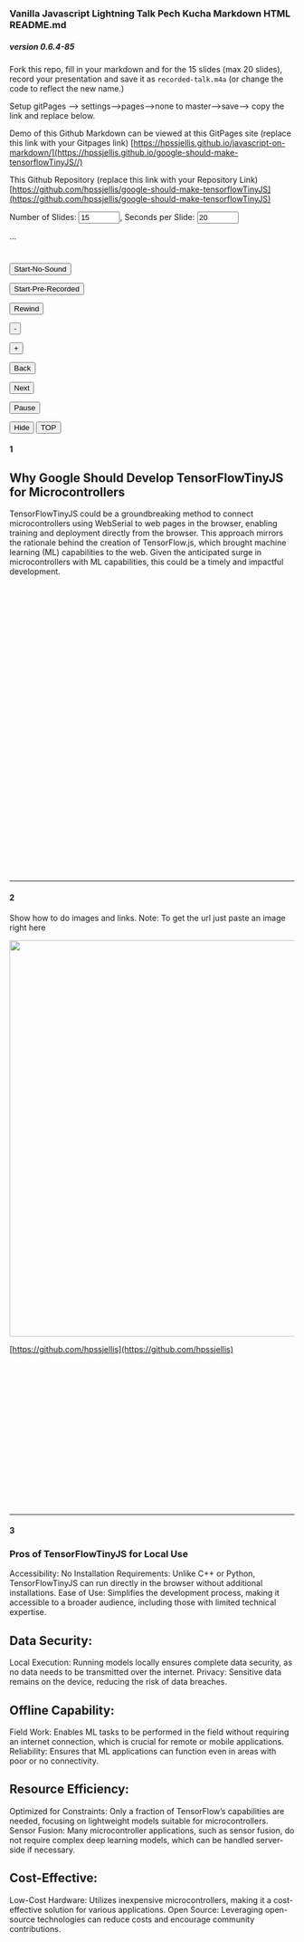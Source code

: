 
### Vanilla Javascript Lightning Talk Pech Kucha Markdown HTML README.md


##### version 0.6.4-85

Fork this repo, fill in your markdown and <html> for the 15 slides (max 20 slides), record your presentation and save it as ```recorded-talk.m4a``` (or change the code to reflect the new name.)
 
 Setup gitPages --> settings-->pages-->none to master-->save--> copy the link and replace below.

Demo of this Github Markdown can be viewed at this GitPages site (replace this link with your Gitpages link) [https://hpssjellis.github.io/javascript-on-markdown/](https://hpssjellis.github.io/google-should-make-tensorflowTinyJS//)


This Github Repository (replace this link with your Repository Link) [https://github.com/hpssjellis/google-should-make-tensorflowTinyJS](https://github.com/hpssjellis/google-should-make-tensorflowTinyJS)


Number of Slides: <input type="text" id="myCountLinks" size="6" value="15" >, Seconds per Slide: <input type="text" id="myCountMax" size="6" value="20" >

<div id="myNumSlides" style=" position:sticky; top:0px; left:20px; height:25px; "> ...</div>  <br>

  









<div id="myStick"  style=" position:sticky; top:30px; display:inline; ">
 
 <input type=button value="Start-No-Sound" onclick="{
   document.getElementById('myStick').style.display = 'none';                                                 
   xSlide  = document.getElementById('myCountLinks').value; 
   myMainNum = document.getElementById('myCountMax').value;    
   myAudio01.pause();
   myAudio01.currentTime = 0;  
   myIndex = 0;  
   clearInterval(myLooper);  
   myCountUp = -1;
   carousel();  
}">
 
<input type=button value="Start-Pre-Recorded" onclick="{                                                        
   document.getElementById('myStick').style.display = 'none';   
   xSlide  = document.getElementById('myCountLinks').value; 
   myMainNum = document.getElementById('myCountMax').value;  
   myAudio01.pause();
   myAudio01.currentTime = 0;                                                
   myAudio01 = new Audio('recorded-talk.m4a');
   myAudio01.play(); 
   myIndex = 0;  
   clearInterval(myLooper);  
   carousel();                                                
}">  
 
  <input type=button value="Rewind" onclick="{
   myIndex = 0;  
   clearInterval(myLooper);
   clearInterval(myCounting);
   if (myAudio01.paused && myAudio01.currentTime > 0 && !myAudio01.ended) {
      } else {
         myAudio01.pause();
     }
}">   

 <input type=button value="-" onclick="{
   clearInterval(myLooper);
   clearInterval(myCounting);
   myIndex -= 1;    
   window.location.href='#'+myIndex;
}">   
  
<input type=button value="+" onclick="{
  clearInterval(myLooper);
  clearInterval(myCounting);
  myIndex += 1;  
  window.location.href='#'+myIndex;
}"> 
  
<input type=button value="Back" onclick="{
   myIndex = myIndex - 2;    
   if (myIndex <= 0){myIndex=0};                                      
   myNext();
}">   
  
<input type=button value="Next" onclick="{
   myNext();
}"> 
 
    
  
 <input id="myPause" type=button value="Pause" onclick="{ 
   clearInterval(myLooper);
   clearInterval(myCounting);
   if (this.value == 'Pause'){                                                     
       this.value = 'Play / Pause'; 
       if (myAudio01.paused && myAudio01.currentTime > 0 && !myAudio01.ended) {
      } else {
         myAudio01.pause();
     }
   } else {    
     myIndex -= 1; 
     myCountUp += 1;
     carousel();                                                 
     this.value = 'Pause';  
     if (myAudio01.paused && myAudio01.currentTime > 0 && !myAudio01.ended) {
         myAudio01.play();
      }                                                    
   }
}"> 
 
<input type=button value="Hide" onclick="{
   document.getElementById('myStick').style.display = 'none';
}"> 
  <input type=button value="TOP" onclick="{ 
   window.location.href='#top'; 
}">  
  
 </div>

#### 1

## Why Google Should Develop TensorFlowTinyJS for Microcontrollers

TensorFlowTinyJS could be a groundbreaking method to connect microcontrollers using WebSerial to web pages in the browser, enabling training and deployment directly from the browser. This approach mirrors the rationale behind the creation of TensorFlow.js, which brought machine learning (ML) capabilities to the web. Given the anticipated surge in microcontrollers with ML capabilities, this could be a timely and impactful development.

<br><br><br><br><br><br><br><br><br><br><br><br><br><br><br>
<br><br><br><br><br><br><br><br><br><br><br><br><br><br><br>
<hr>


#### 2


Show how to do images and links. Note: To get the url just paste an image right here

<img src="https://user-images.githubusercontent.com/5605614/175780835-2b0d64a4-0ba8-4c90-9f05-fb4e89cd6980.png" width=700 />

[https://github.com/hpssjellis](https://github.com/hpssjellis)

<br><br><br><br><br><br><br><br><br><br><br><br><br><br><br>
<hr>


#### 3
### Pros of TensorFlowTinyJS for Local Use
Accessibility:
No Installation Requirements: Unlike C++ or Python, TensorFlowTinyJS can run directly in the browser without additional installations.
Ease of Use: Simplifies the development process, making it accessible to a broader audience, including those with limited technical expertise.


## Data Security:
Local Execution: Running models locally ensures complete data security, as no data needs to be transmitted over the internet.
Privacy: Sensitive data remains on the device, reducing the risk of data breaches.


## Offline Capability:
Field Work: Enables ML tasks to be performed in the field without requiring an internet connection, which is crucial for remote or mobile applications.
Reliability: Ensures that ML applications can function even in areas with poor or no connectivity.


## Resource Efficiency:
Optimized for Constraints: Only a fraction of TensorFlow’s capabilities are needed, focusing on lightweight models suitable for microcontrollers.
Sensor Fusion: Many microcontroller applications, such as sensor fusion, do not require complex deep learning models, which can be handled server-side if necessary.


## Cost-Effective:
Low-Cost Hardware: Utilizes inexpensive microcontrollers, making it a cost-effective solution for various applications.
Open Source: Leveraging open-source technologies can reduce costs and encourage community contributions.

<br><br><br><br><br><br><br><br><br><br><br><br><br><br><br>
<br><br><br><br><br><br><br><br><br><br><br><br><br><br><br>
<hr>

#### 4

### Cons of TensorFlowTinyJS for Local Use

## Performance Limitations:
Processing Power: Microcontrollers have limited processing power, which can restrict the complexity of models that can be run locally.
Memory and Storage: Limited memory and storage capacity can constrain the size and number of models.

## Complexity in Implementation:
Integration Challenges: Ensuring seamless integration between WebSerial and various microcontrollers can be complex.
Browser Compatibility: Ensuring consistent performance across different browsers can be challenging.

## Security Concerns:
Local Vulnerabilities: While data security is enhanced by local execution, the device itself must be secured against physical tampering and local attacks.

## Resource Constraints:
Power Consumption: Running ML models can be power-intensive, which is a concern for battery-operated devices.
Model Optimization: Requires significant effort to optimize models for the limited resources of microcontrollers.

<br><br><br><br><br><br><br><br><br><br><br><br><br><br><br>
<br><br><br><br><br><br><br><br><br><br><br><br><br><br><br>
<hr>

#### 5

### Difficult Steps in Developing TensorFlowTinyJS

## Framework Development:
Creating a Lightweight ML Library: Developing a version of TensorFlow that is optimized for microcontrollers.
WebSerial Integration: Ensuring reliable communication between the browser and microcontrollers via WebSerial.

## Model Optimization:
Quantization and Pruning: Techniques to reduce model size and improve performance on microcontrollers.
Efficient Algorithms: Developing algorithms that can run efficiently on limited hardware.

## Security Measures:
Data Encryption: Implementing robust encryption methods to protect data.
Secure Communication Protocols: Ensuring secure data transmission between the browser and microcontrollers.

## Testing and Debugging:
Cross-Platform Testing: Ensuring the framework works seamlessly across different browsers and operating systems.
Hardware Compatibility: Testing with a wide range of microcontrollers to ensure compatibility and performance.

<br><br><br><br><br><br><br><br><br><br><br><br><br><br><br>
<br><br><br><br><br><br><br><br><br><br><br><br><br><br><br>
<hr>

#### 6

<br><br><br><br><br><br><br><br><br><br><br><br><br><br><br>
<br><br><br><br><br><br><br><br><br><br><br><br><br><br><br>
<hr>

#### 7

<br><br><br><br><br><br><br><br><br><br><br><br><br><br><br>
<br><br><br><br><br><br><br><br><br><br><br><br><br><br><br>
<hr>

#### 8

<br><br><br><br><br><br><br><br><br><br><br><br><br><br><br>
<br><br><br><br><br><br><br><br><br><br><br><br><br><br><br>
<hr>

#### 9

<br><br><br><br><br><br><br><br><br><br><br><br><br><br><br>
<br><br><br><br><br><br><br><br><br><br><br><br><br><br><br>
<hr>

#### 10

<br><br><br><br><br><br><br><br><br><br><br><br><br><br><br>
<br><br><br><br><br><br><br><br><br><br><br><br><br><br><br>
<hr>

#### 11

<br><br><br><br><br><br><br><br><br><br><br><br><br><br><br>
<br><br><br><br><br><br><br><br><br><br><br><br><br><br><br>
<hr>

#### 12

<br><br><br><br><br><br><br><br><br><br><br><br><br><br><br>
<br><br><br><br><br><br><br><br><br><br><br><br><br><br><br>
<hr>

#### 13

<br><br><br><br><br><br><br><br><br><br><br><br><br><br><br>
<br><br><br><br><br><br><br><br><br><br><br><br><br><br><br>
<hr>

#### 14

<br><br><br><br><br><br><br><br><br><br><br><br><br><br><br>
<br><br><br><br><br><br><br><br><br><br><br><br><br><br><br>
<hr>

#### 15

At 20 seconds per page and 15 slides this would be the end of a 5 min presentation
<br><br><br><br><br><br><br><br><br><br><br><br><br><br><br>
<br><br><br><br><br><br><br><br><br><br><br><br><br><br><br>
<hr>

#### 16

<br><br><br><br><br><br><br><br><br><br><br><br><br><br><br>
<br><br><br><br><br><br><br><br><br><br><br><br><br><br><br>
<hr>

#### 17

<br><br><br><br><br><br><br><br><br><br><br><br><br><br><br>
<br><br><br><br><br><br><br><br><br><br><br><br><br><br><br>
<hr>

#### 18

<br><br><br><br><br><br><br><br><br><br><br><br><br><br><br>
<br><br><br><br><br><br><br><br><br><br><br><br><br><br><br>
<hr>

#### 19

<br><br><br><br><br><br><br><br><br><br><br><br><br><br><br>
<br><br><br><br><br><br><br><br><br><br><br><br><br><br><br>
<hr>

#### 20

## Conclusion

Developing TensorFlowTinyJS for local use on microcontrollers could democratize ML, making it accessible and practical for a wide range of applications. While there are challenges, the benefits of local execution, data security, and offline capability make it a compelling endeavor. The anticipated growth in ML-capable microcontrollers underscores the importance of such a development.

<br><br><br><br><br><br><br><br><br><br><br><br><br><br><br>
<br><br><br><br><br><br><br><br><br><br><br><br><br><br><br>
<hr>






<a href="#top">Top of page</a>









### By Jeremy Ellis Twitter @Rocksetta Use at your own Risk!
### Note when looking at the markdown none of the javascript buttons appear, you must go to your Gitpages Demo Link!
A few Javascript abilites do not work, such as hiding the code. So all the Javascript not in buttons is below. 



<script>
 let myIndex = 1;
 let myLooper = 0;
 let myCounting = 0;
 let myMainNum = 20;   
 let myCountUp = 0;
 let xSlide = 3;
 let myAudio01 = new Audio();
 
;
function carousel() {
  clearInterval(myCounting);
  myCountUp = -1;
  var i;
;
  myIndex++;
  if (myIndex > xSlide) {myIndex = xSlide};    
  window.location.href='#'+myIndex;
  myCountDown();
  myCounting = setInterval(myCountDown, 1000);
  myLooper = setTimeout(carousel, myMainNum*1000); 
}
  
function myCountDown(){
  myCountUp++;
  if (myCountUp >= myMainNum ) {
    myCountUp = myMainNum;                              
  }
  if (myIndex >= xSlide && myMainNum == myCountUp){ 
     document.getElementById("myNumSlides").innerHTML = `&nbsp;&nbsp;&nbsp; Slide ${myIndex} of ${xSlide} slides. ALL DONE <input type=button value="Show"  style="height:25px; " onclick="{document.getElementById('myStick').style.display = 'inline'; }"> `;
     clearInterval(myCounting);             
     clearInterval(myLooper);  
  }
  else {    
     document.getElementById("myNumSlides").innerHTML = `&nbsp;&nbsp;&nbsp; Slide ${myIndex} of ${xSlide} slides. ${myMainNum-myCountUp} seconds remaining <input type=button value="Show" style="height:25px; " onclick="{document.getElementById('myStick').style.display = 'inline'; }"> `;
  }
}
;
function myNext(){   
  xSlide  = document.getElementById('myCountLinks').value; 
  myMainNum = document.getElementById('myCountMax').value;                        
  clearInterval(myLooper) ; 
  carousel();  
}  
;
</script>  

